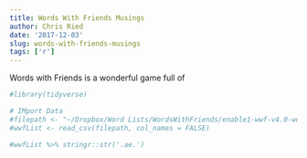 ```yaml
---
title: Words With Friends Musings
author: Chris Ried
date: '2017-12-03'
slug: words-with-friends-musings
tags: ['r']
---
```


Words with Friends is a wonderful game full of 

```r
#library(tidyverse)
```



```r
# IMport Data 
#filepath <- "~/Dropbox/Word Lists/WordsWithFriends/enable1-wwf-v4.0-wordlist.txt"
#wwfList <- read_csv(filepath, col_names = FALSE)
```



```r
#wwfList %>% stringr::str('.ae.')
```

